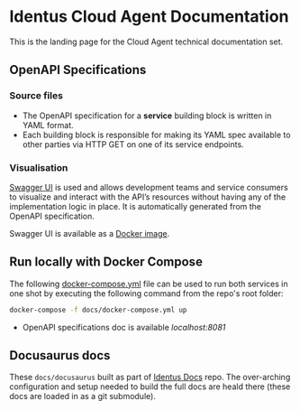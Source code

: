 # Identus Cloud Agent Documentation

This is the landing page for the Cloud Agent technical documentation set.

## OpenAPI Specifications

### Source files
- The OpenAPI specification for a **service** building block is written in YAML format.
- Each building block is responsible for making its YAML spec available to other parties via HTTP GET on one of its service endpoints.

### Visualisation

[Swagger UI](https://swagger.io/tools/swagger-ui/) is used and allows development teams and service consumers to visualize and interact with the API’s resources
without having any of the implementation logic in place. It is automatically generated from the OpenAPI specification.

Swagger UI is available as a [Docker image](https://hub.docker.com/r/swaggerapi/swagger-ui).

## Run locally with Docker Compose

The following [docker-compose.yml](./docker-compose.yml) file can be used to run both services in one shot by executing the following command from the repo's root folder:

```bash
docker-compose -f docs/docker-compose.yml up
```
- OpenAPI specifications doc is available *localhost:8081*


## Docusaurus docs

These `docs/docusaurus` built as part of [Identus Docs](https://github.com/hyperledger/identus-docs) repo.
The over-arching configuration and setup needed to build the full docs are heald there (these docs are loaded in as a git submodule).


